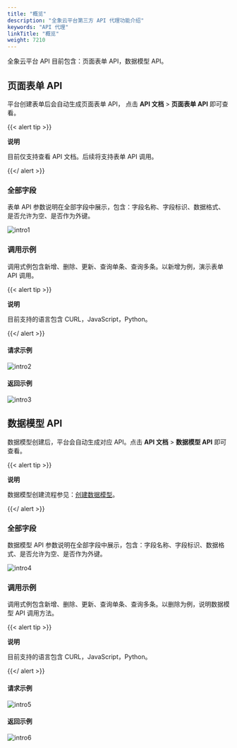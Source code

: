 ```yaml
---
title: "概览"
description: "全象云平台第三方 API 代理功能介绍"
keywords: "API 代理"
linkTitle: "概览"
weight: 7210
---
```


全象云平台 API 目前包含：页面表单 API，数据模型 API。

## 页面表单 API

平台创建表单后会自动生成页面表单 API， 点击 **API 文档** > **页面表单 API** 即可查看。

{{< alert tip >}}

**说明**

目前仅支持查看 API 文档。后续将支持表单 API 调用。

{{</ alert >}}

### 全部字段

表单 API 参数说明在全部字段中展示，包含：字段名称、字段标识、数据格式、是否允许为空、是否作为外键。

![intro1](https://raw.githubusercontent.com/quanxiang-cloud/website/main/static/images/zh/docs/api/platform/intro1.png)

### 调用示例

调用式例包含新增、删除、更新、查询单条、查询多条。以新增为例，演示表单 API 调用。

{{< alert tip >}}

**说明**

目前支持的语言包含 CURL，JavaScript，Python。

{{</ alert >}}

#### 请求示例

![intro2](https://raw.githubusercontent.com/quanxiang-cloud/website/main/static/images/zh/docs/api/platform/intro2.png)

#### 返回示例

![intro3](https://raw.githubusercontent.com/quanxiang-cloud/website/main/static/images/zh/docs/api/platform/intro3.png)



## 数据模型 API

数据模型创建后，平台会自动生成对应 API。点击 **API 文档** > **数据模型 API** 即可查看。

{{< alert tip >}}

**说明**

数据模型创建流程参见：[创建数据模型](https://github.com/quanxiang-cloud/website/blob/main/content/zh/docs/manual/data_models/new/form.md)。

{{</ alert >}}

### 全部字段

数据模型 API 参数说明在全部字段中展示，包含：字段名称、字段标识、数据格式、是否允许为空、是否作为外键。

![intro4](https://raw.githubusercontent.com/quanxiang-cloud/website/main/static/images/zh/docs/api/platform/intro4.png)

### 调用示例

调用式例包含新增、删除、更新、查询单条、查询多条。以删除为例，说明数据模型 API 调用方法。

{{< alert tip >}}

**说明**

目前支持的语言包含 CURL，JavaScript，Python。

{{</ alert >}}

#### 请求示例

![intro5](https://raw.githubusercontent.com/quanxiang-cloud/website/main/static/images/zh/docs/api/platform/intro5.png)

#### 返回示例

![intro6](https://raw.githubusercontent.com/quanxiang-cloud/website/main/static/images/zh/docs/api/platform/intro6.png)

